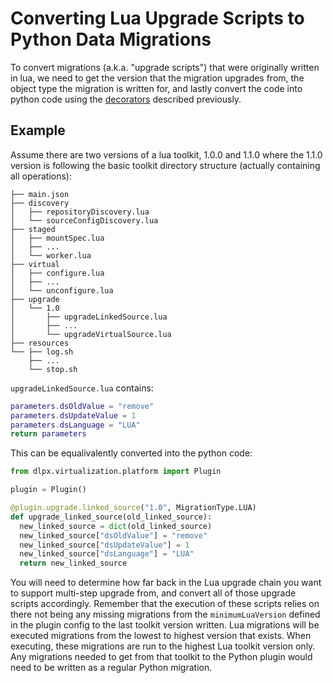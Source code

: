 # Converting Lua Upgrade Scripts to Python Data Migrations
To convert migrations (a.k.a. "upgrade scripts") that were originally written in lua, we need to get the version that the migration upgrades from, the object type the migration is written for, and lastly convert the code into python code using the [decorators](Decorators.md) described previously.

## Example
Assume there are two versions of a lua toolkit, 1.0.0 and 1.1.0 where the 1.1.0 version is following the basic toolkit directory structure (actually containing all operations):

```
├── main.json
├── discovery 
│   ├── repositoryDiscovery.lua
│   └── sourceConfigDiscovery.lua
├── staged 
│   ├── mountSpec.lua
│   ├── ...
│   └── worker.lua
├── virtual 
│   ├── configure.lua
│   ├── ...
│   └── unconfigure.lua
├── upgrade 
│   └── 1.0
│       ├── upgradeLinkedSource.lua
│       ├── ...
│       └── upgradeVirtualSource.lua
├── resources 
└── ├── log.sh
    ├── ...
    └── stop.sh
```

`upgradeLinkedSource.lua` contains:

```lua
parameters.dsOldValue = "remove"
parameters.dsUpdateValue = 1
parameters.dsLanguage = "LUA"
return parameters
```

This can be equalivalently converted into the python code:

```python
from dlpx.virtualization.platform import Plugin

plugin = Plugin()

@plugin.upgrade.linked_source("1.0", MigrationType.LUA)
def upgrade_linked_source(old_linked_source):
  new_linked_source = dict(old_linked_source)
  new_linked_source["dsOldValue"] = "remove"
  new_linked_source["dsUpdateValue"] = 1
  new_linked_source["dsLanguage"] = "LUA"
  return new_linked_source
```

You will need to determine how far back in the Lua upgrade chain you want to support multi-step upgrade from, and convert all of those upgrade scripts accordingly. Remember that the execution of these scripts relies on there not being any missing migrations from the `minimumLuaVersion` defined in the plugin config to the last toolkit version written. Lua migrations will be executed migrations from the lowest to highest version that exists. When executing, these migrations are run to the highest Lua toolkit version only. Any migrations needed to get from that toolkit to the Python plugin would need to be written as a regular Python migration.
